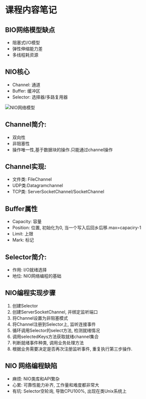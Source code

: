 # 课程内容笔记

## BIO网络模型缺点

- 阻塞式I/O模型
- 弹性伸缩能力差
- 多线程耗资源

## NIO核心

- Channel: 通道
- Buffer: 缓冲区
- Selector: 选择器/多路复用器

![NIO网络模型](https://i.loli.net/2019/05/20/5ce2762401e6569398.png)

## Channel简介: 

- 双向性 
- 非阻塞性
- 操作唯一性,基于数据块的操作.只能通过channel操作

## Channel实现: 

- 文件类: FileChannel
- UDP类:Datagramchannel
- TCP类: ServerSocketChannel/SocketChannel


## Buffer属性

- Capacity: 容量
- Position: 位置, 初始化为0, 当一个写入后回乡后移.max=capaciry-1
- Limit: 上限
- Mark: 标记


## Selector简介:

- 作用: I/O就绪选择
- 地位: NIO网络编程的基础



## NIO编程实现步骤

1. 创建Selector
2. 创建ServerSocketChannel, 并绑定监听端口
3. 将Channel设置为非阻塞模式
4. 将Channel注册到Selector上, 监听连接事件
5. 循环调用Selector的select方法, 检测就绪情况
6. 调用selectedKeys方法获取就绪channel集合
7. 判断就绪事件种类, 调用业务处理方法
8. 根据业务需要决定是否再次注册监听事件, 重复执行第三步操作. 

## NIO 网络编程缺陷

- 麻烦: NIO类库和API繁杂
- 心累: 可靠性能力补齐, 工作量和难度都非常大
- 有坑: Selector空轮询, 导致CPU100%, 出现在类Unix系统上